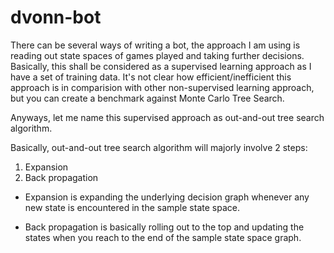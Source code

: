 # dvonn-bot

There can be several ways of writing a bot, the approach I am using is reading out state spaces of games played and taking further decisions.
Basically, this shall be considered as a supervised learning approach as I have a set of training data.
It's not clear how efficient/inefficient this approach is in comparision with other non-supervised learning approach, but you can create a benchmark
against Monte Carlo Tree Search.

Anyways, let me name this supervised approach as out-and-out tree search algorithm.

Basically, out-and-out tree search algorithm will majorly involve 2 steps:
1) Expansion
2) Back propagation

- Expansion is expanding the underlying decision graph whenever any new state is encountered in the sample state space.
 
- Back propagation is basically rolling out to the top and updating the states when you reach to the end of the sample state space graph.

